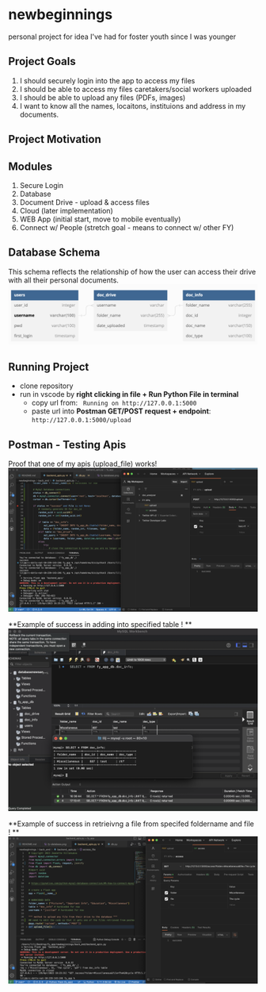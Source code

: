 # newbeginnings
personal project for idea I've had for foster youth since I was younger


## Project Goals
 1. I should securely login into the app to access my files 
 2. I should be able to access my files caretakers/social workers uploaded 
 3. I should be able to upload any files (PDFs, images)
 4. I want to know all the names, locaitons, instituions and address in my documents. 

## Project Motivation


## Modules 
1. Secure Login 
2. Database
3. Document Drive - upload & access files 
4. Cloud (later implementation)
5. WEB App (initial start, move to mobile eventually)
6. Connect w/ People (stretch goal - means to connect w/ other FY)


## Database Schema
This schema reflects the relationship of how the user can access their drive with all their personal documents.   
![This is my database schema](fy-database.png)


## Running Project 
- clone repository 
- run in vscode by **right clicking in file + Run Python File in terminal**
    - copy url from: ` Running on http://127.0.0.1:5000`
    - paste url into **Postman GET/POST request + endpoint**: `http://127.0.0.1:5000/upload`
    


## Postman - Testing Apis 

Proof that one of my apis (upload_file) works!
![Proof that one of my apis works](Postman.png)

**Example of success in adding into specified table ! **
![success](db_success.png)

**Example of success in retrieivng a file from specifed foldername and file ! **
![success](access_file_success.png)
